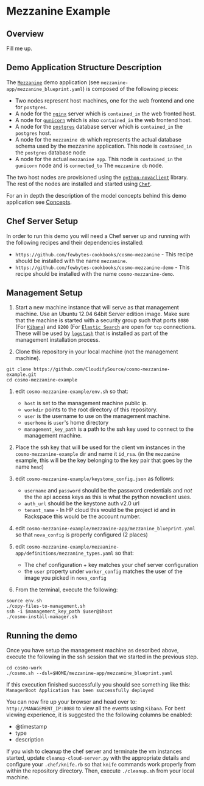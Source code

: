 Mezzanine Example
=======================

Overview
---------
Fill me up.

Demo Application Structure Description
--------------------------------------
The [`Mezzanine`](http://mezzanine.jupo.org/) demo application (see `mezzanine-app/mezzanine_blueprint.yaml`) is composed of the following pieces:
* Two nodes represent host machines, one for the web frontend and one for `postgres`.
* A node for the [`nginx`](http://nginx.org/) server which is `contained_in` the web fronted host.
* A node for [`gunicorn`](http://gunicorn.org/) which is also `contained_in` the web frontend host.
* A node for the [`postgres`](http://www.postgresql.org/) database server which is `contained_in` the `postgres` host.
* A node for the `mezzanine db` which represents the actual database schema used by the mezzanine application.
This node is `contained_in` the `postgres` database node
* A node for the actual `mezzanine app`. This node is `contained_in` the `gunicorn` node and is `connected_to`
The `mezzanine db` node.

The two host nodes are provisioned using the [`python-novaclient`](https://pypi.python.org/pypi/python-novaclient/) library. The rest of the nodes are installed and started
using [`Chef`](http://www.opscode.com/chef/).


For an in depth the description of the model concepts behind this demo application see [Concepts](concepts.md).


Chef Server Setup
-------------------
In order to run this demo you will need a Chef server up and running with the following recipes and their dependencies installed:
* `https://github.com/fewbytes-cookbooks/cosmo-mezzanine` - This recipe should be installed with the name `mezzanine`.
* `https://github.com/fewbytes-cookbooks/cosmo-mezzanine-demo` - This recipe should be installed with the name `cosmo-mezzanine-demo`.


Management Setup
----------------
1. Start a new machine instance that will serve as that management machine. Use an Ubuntu 12.04 64bit Server edition image.
Make sure that the machine is started with a security group such that ports `8080` (For [`Kibana`](http://www.elasticsearch.org/overview/kibana/)) 
and `9200` (For [`Elastic Search`](http://www.elasticsearch.org/) are open for `tcp` connections.
These will be used by [`logstash`](http://logstash.net/) that is installed as part of the management installation process.
 

1. Clone this repository in your local machine (not the management machine).
```
git clone https://github.com/CloudifySource/cosmo-mezzanine-example.git
cd cosmo-mezzanine-example
```

1. edit `cosmo-mezzanine-example/env.sh` so that:
    * `host` is set to the management machine public ip.
    * `workdir` points to the root directory of this repository.
    * `user` is the username to use on the management machine.
    * `userhome` is `user`'s home directory
    * `management_key_path` is a path to the ssh key used to connect to the management machine.

1. Place the ssh key that will be used for the client vm instances in the `cosmo-mezzanine-example` dir and name it `id_rsa`. (in the `mezzanine` example, this will be the key belonging to the key pair that goes by the name `head`)

1. edit `cosmo-mezzanine-example/keystone_config.json` as follows:
    * `username` and `password` should be the password credentials and _not_ the the api access keys as this is what the python novaclient uses.
    * `auth_url` should be the keystone auth v2.0 url
    * `tenant_name` - In HP cloud this would be the project id and in Rackspace this would be the account number.

1. edit `cosmo-mezzanine-example/mezzanine-app/mezzanine_blueprint.yaml` so that `nova_config` is properly configured (2 places)

1. edit `cosmo-mezzanine-example/mezaanine-app/definitions/mezzanine_types.yaml` so that:
    * The chef configuration + key matches your chef server configuration
    * the `user` property under `worker_config` matches the user of the image you picked in `nova_config`

1. From the terminal, execute the following:
```
source env.sh
./copy-files-to-management.sh
ssh -i $management_key_path $user@$host
./cosmo-install-manager.sh
```


Running the demo
-----------------
Once you have setup the management machine as described above, execute the following in the ssh session that we started in the previous step.
```
cd cosmo-work
./cosmo.sh --dsl=$HOME/mezzanine-app/mezzanine_blueprint.yaml
```
If this execution finished successfully you should see something like this:
`ManagerBoot Application has been successfully deployed`

You can now fire up your browser and head over to:
`http://MANAGEMENT_IP:8080` to view all the events using `Kibana`. 
For best viewing experience, it is suggested the the following columns be enabled:
* @timestamp
* type
* description

If you wish to cleanup the chef server and terminate the vm instances started, update `cleanup-cloud-server.py` with the appropriate details and configure your `.chef/knife.rb` so that `knife` commands work properly from within the repository directory. Then, execute `./cleanup.sh` from your local machine.


